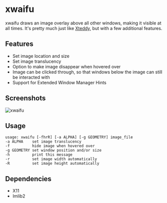 # xwaifu

xwaifu draws an image overlay above all other windows,
making it visible at all times.
It's pretty much just like [Xteddy](http://weber.itn.liu.se/~stegu/xteddy/xteddy_info.html),
but with a few additional features.

## Features
* Set image location and size
* Set image translucency
* Option to make image disappear when hovered over
* Image can be clicked through, so that windows below the image can still be interacted with
* Support for Extended Window Manager Hints

## Screenshots
![xwaifu](https://gabrielott.github.io/xwaifu/img/gif1.gif)

## Usage
    usage: xwaifu [-fhrR] [-a ALPHA] [-g GEOMETRY] image_file
    -a ALPHA    set image translucency
    -f          hide image when hovered over
    -g GEOMETRY set window position and/or size
    -h          print this message
    -r          set image width automatically
    -R          set image height automatically

## Dependencies
* X11
* Imlib2
